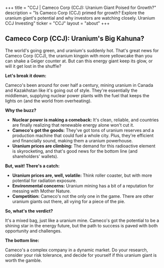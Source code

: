 +++
title = "CCJ |  Cameco Corp (CCJ): Uranium Giant Poised for Growth?"
description = "Is Cameco Corp (CCJ) primed for growth? Explore the uranium giant's potential and why investors are watching closely. Uranium CCJ Investing"
ticker = "CCJ"
layout = "about"
+++

        


## Cameco Corp (CCJ): Uranium's Big Kahuna?

The world's going green, and uranium's suddenly hot. That's great news for Cameco Corp (CCJ), the uranium kingpin with more yellowcake than you can shake a Geiger counter at. But can this energy giant keep its glow, or will it get lost in the shuffle?  

**Let's break it down:**

Cameco's been around for over half a century, mining uranium in Canada and Kazakhstan like it's going out of style. They're essentially the middleman, supplying nuclear power plants with the fuel that keeps the lights on (and the world from overheating). 

**Why the buzz?**

* **Nuclear power is making a comeback:** It's clean, reliable, and countries are finally realizing that renewable energy alone won't cut it.  
* **Cameco's got the goods:**  They've got tons of uranium reserves and a production machine that could fuel a whole city. Plus, they're efficient and financially sound, making them a uranium powerhouse. 
* **Uranium prices are climbing:**  The demand for this radioactive element is skyrocketing, and that's good news for the bottom line (and shareholders' wallets). 

**But, wait! There's a catch:**

* **Uranium prices are, well, volatile:**  Think roller coaster, but with more potential for radiation exposure. 
* **Environmental concerns:**  Uranium mining has a bit of a reputation for messing with Mother Nature. 
* **Competition:** Cameco's not the only one in the game.  There are other uranium giants out there, all vying for a piece of the pie. 

**So, what's the verdict?**

It's a mixed bag, just like a uranium mine.  Cameco's got the potential to be a shining star in the energy future, but the path to success is paved with both opportunity and challenges.

**The bottom line:**

Cameco's a complex company in a dynamic market.  Do your research, consider your risk tolerance, and decide for yourself if this uranium giant is worth the gamble. 

        